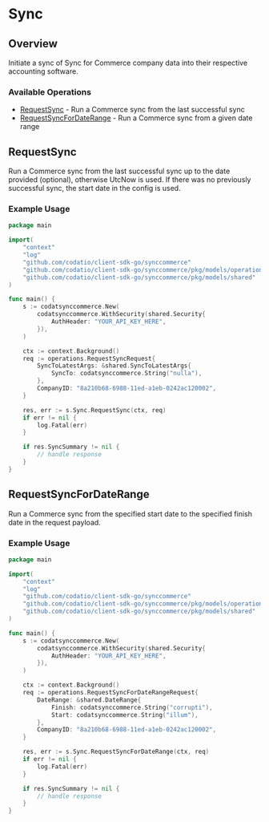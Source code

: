 # Sync

## Overview

Initiate a sync of Sync for Commerce company data into their respective accounting software.

### Available Operations

* [RequestSync](#requestsync) - Run a Commerce sync from the last successful sync
* [RequestSyncForDateRange](#requestsyncfordaterange) - Run a Commerce sync from a given date range

## RequestSync

Run a Commerce sync from the last successful sync up to the date provided (optional), otherwise UtcNow is used.
If there was no previously successful sync, the start date in the config is used.

### Example Usage

```go
package main

import(
	"context"
	"log"
	"github.com/codatio/client-sdk-go/synccommerce"
	"github.com/codatio/client-sdk-go/synccommerce/pkg/models/operations"
	"github.com/codatio/client-sdk-go/synccommerce/pkg/models/shared"
)

func main() {
    s := codatsynccommerce.New(
        codatsynccommerce.WithSecurity(shared.Security{
            AuthHeader: "YOUR_API_KEY_HERE",
        }),
    )

    ctx := context.Background()    
    req := operations.RequestSyncRequest{
        SyncToLatestArgs: &shared.SyncToLatestArgs{
            SyncTo: codatsynccommerce.String("nulla"),
        },
        CompanyID: "8a210b68-6988-11ed-a1eb-0242ac120002",
    }

    res, err := s.Sync.RequestSync(ctx, req)
    if err != nil {
        log.Fatal(err)
    }

    if res.SyncSummary != nil {
        // handle response
    }
}
```

## RequestSyncForDateRange

Run a Commerce sync from the specified start date to the specified finish date in the request payload.

### Example Usage

```go
package main

import(
	"context"
	"log"
	"github.com/codatio/client-sdk-go/synccommerce"
	"github.com/codatio/client-sdk-go/synccommerce/pkg/models/operations"
	"github.com/codatio/client-sdk-go/synccommerce/pkg/models/shared"
)

func main() {
    s := codatsynccommerce.New(
        codatsynccommerce.WithSecurity(shared.Security{
            AuthHeader: "YOUR_API_KEY_HERE",
        }),
    )

    ctx := context.Background()    
    req := operations.RequestSyncForDateRangeRequest{
        DateRange: &shared.DateRange{
            Finish: codatsynccommerce.String("corrupti"),
            Start: codatsynccommerce.String("illum"),
        },
        CompanyID: "8a210b68-6988-11ed-a1eb-0242ac120002",
    }

    res, err := s.Sync.RequestSyncForDateRange(ctx, req)
    if err != nil {
        log.Fatal(err)
    }

    if res.SyncSummary != nil {
        // handle response
    }
}
```
